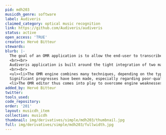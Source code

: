 ```yaml
---
pid: mdh203
musicdh_genre: software
label: Audiveris
claimed_category: optical music recognition
link: https://github.com/Audiveris/audiveris
status: active
open_access: 'TRUE'
creators: Hervé Bitteur
stewards: 
blurb: |-
  The goal of an OMR application is to allow the end-user to transcribe a score image into its symbolic counterpart. This opens the door to its further use by many kinds of digital processing such as playback, music edition, searching, republishing, etc.
  <br><br>
  Audiveris application is built around the tight integration of two main components: an OMR engine and an OMR editor.
  <br><br>
  <ul><li>The OMR engine combines many techniques, depending on the type of entities to be recognized -- ad-hoc methods for lines, image morphological closing for beams, external OCR for texts, template matching for heads, neural network for all other fixed-size shapes.
  Significant progresses have been made, especially regarding poor-quality scores, but experience tells us that 100% recognition ratio is simply out of reach in many cases.</li>
  <li>The OMR editor thus comes into play to overcome engine weaknesses in convenient ways. The user can preselect processing switches to adapt the OMR engine before launching transcription of the current score. Then the remaining mistakes can usually be quickly fixed via manual edition of a few music symbols.</li></ul>
added_by: Hervé Bitteur
twitter: 
tools_used: 
code_repository: 
order: '201'
layout: musicdh_item
collection: musicdh
thumbnail: img/derivatives/simple/mdh203/thumbnail.jpg
full: img/derivatives/simple/mdh203/fullwidth.jpg
---
```

